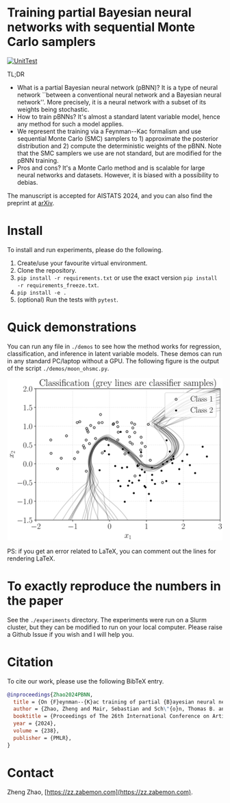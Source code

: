 # Training partial Bayesian neural networks with sequential Monte Carlo samplers
[![UnitTest](https://github.com/spdes/pbnn/actions/workflows/unittest.yml/badge.svg)](https://github.com/spdes/pbnn/actions/workflows/unittest.yml)

TL;DR

- What is a partial Bayesian neural network (pBNN)? It is a type of neural network ``between a conventional neural network and a Bayesian neural network''. More precisely, it is a neural network with a subset of its weights being stochastic.
- How to train pBNNs? It's almost a standard latent variable model, hence any method for such a model applies.
- We represent the training via a Feynman--Kac formalism and use sequential Monte Carlo (SMC) samplers to 1) approximate the posterior distribution and 2) compute the deterministic weights of the pBNN. Note that the SMC samplers we use are not standard, but are modified for the pBNN training.
- Pros and cons? It's a Monte Carlo method and is scalable for large neural networks and datasets. However, it is biased with a possibility to debias.

The manuscript is accepted for AISTATS 2024, and you can also find the preprint at [arXiv](https://arxiv.org/abs/2310.19608).

# Install

To install and run experiments, please do the following.

1. Create/use your favourite virtual environment. 
2. Clone the repository.
3. `pip install -r requirements.txt` or use the exact version `pip install -r requirements_freeze.txt`.
4. `pip install -e .`
5. (optional) Run the tests with `pytest`.

# Quick demonstrations

You can run any file in `./demos` to see how the method works for regression, classification, and inference in latent variable models. These demos can run in any standard PC/laptop without a GPU. The following figure is the output of the script `./demos/moon_ohsmc.py`. 

![](./figs/moon_ohsmc.svg "Obtained from ./demos/moon_ohsmc.py")

PS: if you get an error related to LaTeX, you can comment out the lines for rendering LaTeX.

# To exactly reproduce the numbers in the paper
See the `./experiments` directory. The experiments were run on a Slurm cluster, but they can be modified to run on your local computer. Please raise a Github Issue if you wish and I will help you.

# Citation
To cite our work, please use the following BibTeX entry. 

```bibtex
@inproceedings{Zhao2024PBNN,
  title = {On {F}eynman--{K}ac training of partial {B}ayesian neural networks},
  author = {Zhao, Zheng and Mair, Sebastian and Sch\"{o}n, Thomas B. and Sj\"{o}lund, Jens}, 
  booktitle = {Proceedings of The 26th International Conference on Artificial Intelligence and Statistics},
  year = {2024},
  volume = {238},
  publisher = {PMLR},
}
```

# Contact
Zheng Zhao, [https://zz.zabemon.com](https://zz.zabemon.com).
